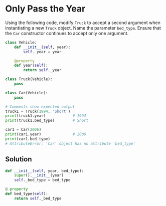# Only Pass the Year
Using the following code, modify `Truck` to accept a second
argument when instantiating a new `Truck` object. Name the
parameter `bed_type`. Ensure that the `Car` constructor continues
to accept only one argument.

```python
class Vehicle:
    def __init__(self, year):
        self._year = year

    @property
    def year(self):
        return self._year

class Truck(Vehicle):
    pass

class Car(Vehicle):
    pass

# Comments show expected output
truck1 = Truck(1994, 'Short')
print(truck1.year)            # 1994
print(truck1.bed_type)        # Short

car1 = Car(2006)
print(car1.year)              # 2006
print(car1.bed_type)
# AttributeError: 'Car' object has no attribute 'bed_type'
```

## Solution

```python
def __init__(self, year, bed_type):
    super().__init__(year)
    self._bed_type = bed_type

@ property
def bed_type(self):
    return self._bed_type
```
